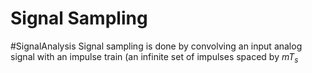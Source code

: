 # Signal Sampling
#SignalAnalysis 
Signal sampling is done by convolving an input analog signal with an impulse train (an infinite set of impulses spaced by $mT_{s}$
